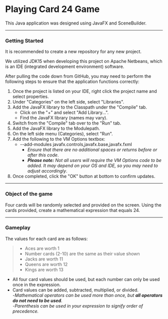 # Playing Card 24 Game
This Java application was designed using JavaFX and SceneBuilder. 
___
### Getting Started
It is recommended to create a new repository for any new project.

We utilized JDK15 when developing this project on Apache Netbeans, which is an IDE (integrated development environment) software. 

After pulling the code down from GitHub, you may need to perform the following steps to ensure that the application functions correctly:
1. Once the project is listed on your IDE, right click the project name and select properties.
2. Under "Categories" on the left side, select "Libraries".
3. Add the JavaFX library to the Classpath under the "Compile" tab.
    - Click on the "+" and select "Add Library...".
    - Find the JavaFX library (names may vary).
4. Switch from the "Compile" tab over to the "Run" tab.
5. Add the JavaFX library to the Modulepath.
6. On the left side menu (Categories), select "Run".
7. Add the following to the VM Options textbox:
    - --add-modules javafx.controls,javafx.base,javafx.fxml
        - *Ensure that there are no additional spaces or returns before or after this code*.
        - ****Please note:*** Not all users will require the VM Options code to be added. It may depend on your OS and IDE, so you may need to adjust accordingly*.
8. Once completed, click the "OK" button at bottom to confirm updates. 
___
### Object of the game
Four cards will be randomly selected and provided on the screen. Using the cards provided, create a mathematical expression that equals 24.
___
### Gameplay
The values for each card are as follows: 
> - Aces are worth 1  
> - Number cards (2-10) are the same as their value shown  
> - Jacks are worth 11  
> - Queens are worth 12  
> - Kings are worth 13  
  
- All four card values should be used, but each number can only be used once in the expression.  
- Card values can be added, subtracted, multiplied, or divided.  
   -*Mathematical operators can be used more than once, but ***all operators do not need to be used***.*  
   -*Parenthesis can be used in your expression to signify order of precedence.*
